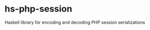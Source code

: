 hs-php-session
==============

Haskell library for encoding and decoding PHP session serializations
